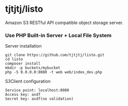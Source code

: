 tjtjtj/listo
============

Amazon S3 RESTful API compatible object storage server.

### Use PHP Built-in Server + Local File System

Server installation

```
git clone https://github.com/tjtjtj/listo.git
cd listo
composer install
mkdir -p buckets/mybucket
php -S 0.0.0.0:8080 -t web web/index_dev.php
```

S3Client configuration

```
Service point: localhost:8080
Access key: asdf
Secret key: asdf(no validation)
```

